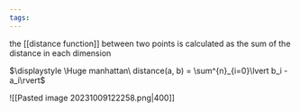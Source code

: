 ```yaml
---
tags:
---
```

the [[distance function]] between two points is calculated as the sum of the distance in each dimension

$\displaystyle \Huge manhattan\ distance(a, b) = \sum^{n}_{i=0}\lvert b_i - a_i\rvert$

![[Pasted image 20231009122258.png|400]]
